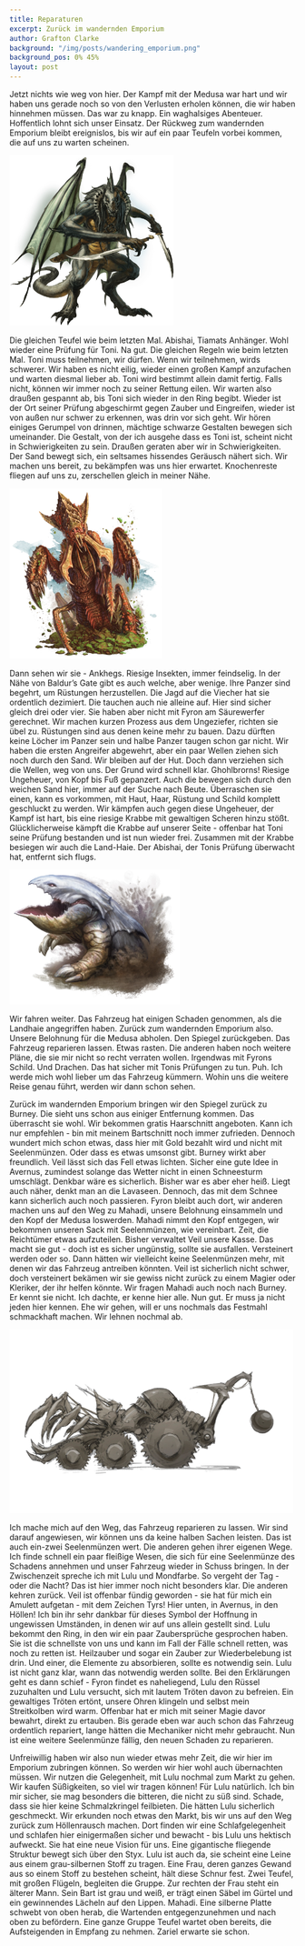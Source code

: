 ```yaml
---
title: Reparaturen
excerpt: Zurück im wandernden Emporium
author: Grafton Clarke
background: "/img/posts/wandering_emporium.png"
background_pos: 0% 45%
layout: post
---
```


Jetzt nichts wie weg von hier. Der Kampf mit der Medusa war hart und wir haben
uns gerade noch so von den Verlusten erholen können, die wir haben hinnehmen
müssen. Das war zu knapp. Ein waghalsiges Abenteuer. Hoffentlich lohnt sich
unser Einsatz. Der Rückweg zum wandernden Emporium bleibt ereignislos, bis wir
auf ein paar Teufeln vorbei kommen, die auf uns zu warten scheinen.

![Abishai](/img/posts/abishai2.png)

Die gleichen Teufel wie beim letzten Mal. Abishai, Tiamats Anhänger. Wohl
wieder eine Prüfung für Toni. Na gut. Die gleichen Regeln wie beim letzten Mal.
Toni muss teilnehmen, wir dürfen. Wenn wir teilnehmen, wirds schwerer. Wir
haben es nicht eilig, wieder einen großen Kampf anzufachen und warten diesmal
lieber ab. Toni wird bestimmt allein damit fertig. Falls nicht, können wir
immer noch zu seiner Rettung eilen. Wir warten also draußen gespannt ab, bis
Toni sich wieder in den Ring begibt. Wieder ist der Ort seiner Prüfung
abgeschirmt gegen Zauber und Eingreifen, wieder ist von außen nur schwer zu
erkennen, was drin vor sich geht. Wir hören einiges Gerumpel von drinnen,
mächtige schwarze Gestalten bewegen sich umeinander. Die Gestalt, von der ich
ausgehe dass es Toni ist, scheint nicht in Schwierigkeiten zu sein. Draußen
geraten aber wir in Schwierigkeiten. Der Sand bewegt sich, ein seltsames
hissendes Geräusch nähert sich. Wir machen uns bereit, zu bekämpfen was uns
hier erwartet. Knochenreste fliegen auf uns zu, zerschellen gleich in meiner
Nähe.


![Ankheg](/img/posts/ankheg.png)

Dann sehen wir sie - Ankhegs. Riesige Insekten, immer feindselig. In der Nähe
von Baldur’s Gate gibt es auch welche, aber wenige. Ihre Panzer sind begehrt,
um Rüstungen herzustellen. Die Jagd auf die Viecher hat sie ordentlich
dezimiert. Die tauchen auch nie alleine auf. Hier sind sicher gleich drei oder
vier. Sie haben aber nicht mit Fyron am Säurewerfer gerechnet. Wir machen
kurzen Prozess aus dem Ungeziefer, richten sie übel zu. Rüstungen sind aus
denen keine mehr zu bauen. Dazu dürften keine Löcher im Panzer sein und halbe
Panzer taugen schon gar nicht. Wir haben die ersten Angreifer abgewehrt, aber
ein paar Wellen ziehen sich noch durch den Sand. Wir bleiben auf der Hut. Doch
dann verziehen sich die Wellen, weg von uns. Der Grund wird schnell klar.
Ghohlbrorns! Riesige Ungeheuer, von Kopf bis Fuß gepanzert. Auch die bewegen
sich durch den weichen Sand hier, immer auf der Suche nach Beute. Überraschen
sie einen, kann es vorkommen, mit Haut, Haar, Rüstung und Schild komplett
geschluckt zu werden. Wir kämpfen auch gegen diese Ungeheuer, der Kampf ist
hart, bis eine riesige Krabbe mit gewaltigen Scheren hinzu stößt.
Glücklicherweise kämpft die Krabbe auf unserer Seite - offenbar hat Toni seine
Prüfung bestanden und ist nun wieder frei. Zusammen mit der Krabbe besiegen wir
auch die Land-Haie. Der Abishai, der Tonis Prüfung überwacht hat, entfernt sich
flugs.

![Land Shark](/img/posts/landshark.png)

Wir fahren weiter. Das Fahrzeug hat einigen Schaden genommen, als die Landhaie
angegriffen haben. Zurück zum wandernden Emporium also. Unsere Belohnung für
die Medusa abholen. Den Spiegel zurückgeben. Das Fahrzeug reparieren lassen.
Etwas rasten. Die anderen haben noch weitere Pläne, die sie mir nicht so recht
verraten wollen. Irgendwas mit Fyrons Schild. Und Drachen. Das hat sicher mit
Tonis Prüfungen zu tun. Puh. Ich werde mich wohl lieber um das Fahrzeug
kümmern. Wohin uns die weitere Reise genau führt, werden wir dann schon sehen.

Zurück im wandernden Emporium bringen wir den Spiegel zurück zu Burney. Die
sieht uns schon aus einiger Entfernung kommen. Das überrascht sie wohl. Wir
bekommen gratis Haarschnitt angeboten. Kann ich nur empfehlen - bin mit meinem
Bartschnitt noch immer zufrieden. Dennoch wundert mich schon etwas, dass hier
mit Gold bezahlt wird und nicht mit Seelenmünzen. Oder dass es etwas umsonst
gibt. Burney wirkt aber freundlich. Veil lässt sich das Fell etwas lichten.
Sicher eine gute Idee in Avernus, zumindest solange das Wetter nicht in einen
Schneesturm umschlägt. Denkbar wäre es sicherlich. Bisher war es aber eher
heiß. Liegt auch näher, denkt man an die Lavaseen. Dennoch, das mit dem Schnee
kann sicherlich auch noch passieren. Fyron bleibt auch dort, wir anderen machen
uns auf den Weg zu Mahadi, unsere Belohnung einsammeln und den Kopf der Medusa
loswerden. Mahadi nimmt den Kopf entgegen, wir bekommen unseren Sack mit
Seelenmünzen, wie vereinbart. Zeit, die Reichtümer etwas aufzuteilen. Bisher
verwaltet Veil unsere Kasse. Das macht sie gut - doch ist es sicher ungünstig,
sollte sie ausfallen. Versteinert werden oder so. Dann hätten wir vielleicht
keine Seelenmünzen mehr, mit denen wir das Fahrzeug antreiben könnten. Veil ist
sicherlich nicht schwer, doch versteinert bekämen wir sie gewiss nicht zurück
zu einem Magier oder Kleriker, der ihr helfen könnte. Wir fragen Mahadi auch
noch nach Burney. Er kennt sie nicht. Ich dachte, er kenne hier alle. Nun gut.
Er muss ja nicht jeden hier kennen. Ehe wir gehen, will er uns nochmals das
Festmahl schmackhaft machen. Wir lehnen nochmal ab.

![War Machine](/img/posts/warmachine.png)

Ich mache mich auf den Weg, das Fahrzeug reparieren zu lassen. Wir sind darauf
angewiesen, wir können uns da keine halben Sachen leisten. Das ist auch
ein-zwei Seelenmünzen wert. Die anderen gehen ihrer eigenen Wege. Ich finde
schnell ein paar fleißige Wesen, die sich für eine Seelenmünze des Schadens
annehmen  und unser Fahrzeug wieder in Schuss bringen. In der Zwischenzeit
spreche ich mit Lulu und Mondfarbe. So vergeht der Tag - oder die Nacht? Das
ist hier immer noch nicht besonders klar. Die anderen kehren zurück. Veil ist
offenbar fündig geworden - sie hat für mich ein Amulett aufgetan - mit dem
Zeichen Tyrs! Hier unten, in Avernus, in den Höllen! Ich bin ihr sehr dankbar
für dieses Symbol der Hoffnung in ungewissen Umständen, in denen wir auf uns
allein gestellt sind. Lulu bekommt den Ring, in den wir ein paar Zaubersprüche
gesprochen haben. Sie ist die schnellste von uns und kann im Fall der Fälle
schnell retten, was noch zu retten ist. Heilzauber und sogar ein Zauber zur
Wiederbelebung ist drin. Und einer, die Elemente zu absorbieren, sollte es
notwendig sein. Lulu ist nicht ganz klar, wann das notwendig werden sollte. Bei
den Erklärungen geht es dann schief - Fyron findet es naheliegend, Lulu den
Rüssel zuzuhalten und Lulu versucht, sich mit lautem Tröten davon zu befreien.
Ein gewaltiges Tröten ertönt, unsere Ohren klingeln und selbst mein
Streitkolben wird warm. Offenbar hat er mich mit seiner Magie davor bewahrt,
direkt zu ertauben. Bis gerade eben war auch schon das Fahrzeug ordentlich
repariert, lange hätten die Mechaniker nicht mehr gebraucht. Nun ist eine
weitere Seelenmünze fällig, den neuen Schaden zu reparieren.

Unfreiwillig haben wir also nun wieder etwas mehr Zeit, die wir hier im
Emporium zubringen können. So werden wir hier wohl auch übernachten müssen. Wir
nutzen die Gelegenheit, mit Lulu nochmal zum Markt zu gehen. Wir kaufen
Süßigkeiten, so viel wir tragen können! Für Lulu natürlich. Ich bin mir sicher,
sie mag besonders die bitteren, die nicht zu süß sind. Schade, dass sie hier
keine Schmalzkringel feilbieten. Die hätten Lulu sicherlich geschmeckt. Wir
erkunden noch etwas den Markt, bis wir uns auf den Weg zurück zum Höllenrausch
machen. Dort finden wir eine Schlafgelegenheit und schlafen hier einigermaßen
sicher und bewacht - bis Lulu uns hektisch aufweckt. Sie hat eine neue Vision
für uns. Eine gigantische fliegende Struktur bewegt sich über den Styx. Lulu
ist auch da, sie scheint eine Leine aus einem grau-silbernen Stoff zu tragen.
Eine Frau, deren ganzes Gewand aus so einem Stoff zu bestehen scheint, hält
diese Schnur fest. Zwei Teufel, mit großen Flügeln, begleiten die Gruppe. Zur
rechten der Frau steht ein älterer Mann. Sein Bart ist grau und weiß, er trägt
einen Säbel im Gürtel und ein gewinnendes Lächeln auf den Lippen. Mahadi. Eine
silberne Platte schwebt von oben herab, die Wartenden entgegenzunehmen und nach
oben zu befördern. Eine ganze Gruppe Teufel wartet oben bereits, die
Aufsteigenden in Empfang zu nehmen. Zariel erwarte sie schon.
